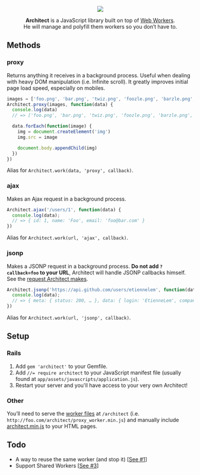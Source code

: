 <p align="center">
  <a href="https://github.com/EtienneLem/architect">
    <img src="https://f.cloud.github.com/assets/436043/856991/59ff07ce-f547-11e2-9a89-74501d0878c3.png">
  </a>
</p>

<p align="center">
  <strong>Architect</strong> is a JavaScript library built on top of <a href="http://www.whatwg.org/specs/web-apps/current-work/multipage/workers.html">Web Workers</a>.<br>
  He will manage and polyfill them workers so you don’t have to.
</p>

## Methods
### proxy
Returns anything it receives in a background process. Useful when dealing with heavy DOM manipulation (i.e. Infinite scroll). It greatly improves initial page load speed, especially on mobiles.

```js
images = ['foo.png', 'bar.png', 'twiz.png', 'foozle.png', 'barzle.png', 'twizle.png']
Architect.proxy(images, function(data) {
  console.log(data)
  // => ['foo.png', 'bar.png', 'twiz.png', 'foozle.png', 'barzle.png', 'twizle.png']

  data.forEach(function(image) {
    img = document.createElement('img')
    img.src = image

    document.body.appendChild(img)
  })
})
```

Alias for `Architect.work(data, 'proxy', callback)`.

### ajax
Makes an Ajax request in a background process.

```js
Architect.ajax('/users/1', function(data) {
  console.log(data);
  // => { id: 1, name: 'Foo', email: 'foo@bar.com' }
})
```

Alias for `Architect.work(url, 'ajax', callback)`.

### jsonp
Makes a JSONP request in a background process. **Do not add `?callback=foo` to your URL**, Architect will handle JSONP callbacks himself. See the [request Architect makes](https://api.github.com/users/etiennelem?callback=architect_jsonp).

```js
Architect.jsonp('https://api.github.com/users/etiennelem', function(data) {
  console.log(data);
  // => { meta: { status: 200, … }, data: { login: 'EtienneLem', company: 'Heliom', … } }
})
```

Alias for `Architect.work(url, 'jsonp', callback)`.

## Setup
### Rails
1. Add `gem 'architect'` to your Gemfile.
2. Add `//= require architect` to your JavaScript manifest file (usually found at `app/assets/javascripts/application.js`).
3. Restart your server and you'll have access to your very own Architect!

### Other
You’ll need to serve the [worker files](/static/workers) at `/architect` (i.e. `http://foo.com/architect/proxy_worker.min.js`) and manually include [architect.min.js](/static/architect.min.js) to your HTML pages.

## Todo
- A way to reuse the same worker (and stop it) [[See #1](https://github.com/EtienneLem/architect/issues/1)]
- Support Shared Workers [[See #3](https://github.com/EtienneLem/architect/issues/3)]
